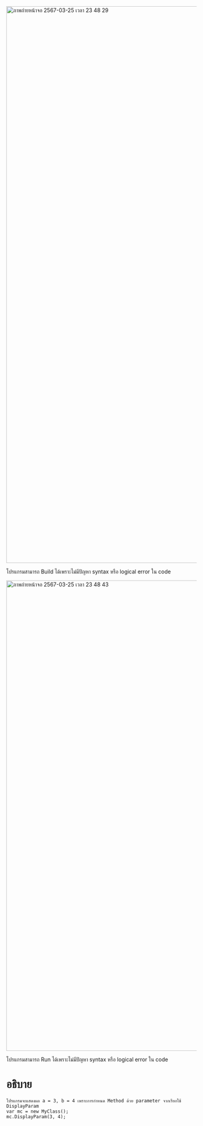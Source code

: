 <img width="1470" alt="ภาพถ่ายหน้าจอ 2567-03-25 เวลา 23 48 29" src="https://github.com/omelaweng/03376836-OOP-2566-Lab-05/assets/144561325/da332b5b-315f-4079-b116-4f2e8f38417e">

โปรแกรมสามารถ Build ได้เพราะไม่มีปัญหา syntax หรือ logical error ใน code

<img width="1242" alt="ภาพถ่ายหน้าจอ 2567-03-25 เวลา 23 48 43" src="https://github.com/omelaweng/03376836-OOP-2566-Lab-05/assets/144561325/8d08ae7a-0e8a-407d-a5d2-fda0a7155090">

โปรแกรมสามารถ Run ได้เพราะไม่มีปัญหา syntax หรือ logical error ใน code
# อธิบาย #
```
โปรแกรมจะแสดงผล a = 3, b = 4 เพราะการกำหนด Method ด้วย parameter จากเรียกใช้ DisplayParam
var mc = new MyClass();
mc.DisplayParam(3, 4);
